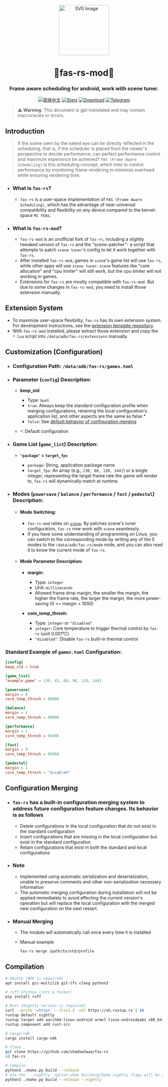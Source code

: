 <div align="center">

<img src="assets/icon.svg" width="160" height="160" style="display: block; margin: 0 auto;" alt="SVG Image">

# **🐶fas-rs-mod🐶**

### Frame aware scheduling for android, work with scene tuner.

[![简体中文][readme-cn-badge]][readme-cn-url]
[![Stars][stars-badge]][stars-url]
[![Download][download-badge]][download-url]
[![Telegram][telegram-badge]][telegram-url]

</div>

> **⚠ Warning**: This document is gpt-translated and may contain inaccuracies or errors.

[readme-cn-badge]: https://img.shields.io/badge/README-简体中文-blue.svg?style=for-the-badge&logo=readme
[readme-cn-url]: README.md
[stars-badge]: https://img.shields.io/github/stars/DdogezD/fas-rs-mod?style=for-the-badge&logo=github
[stars-url]: https://github.com/DdogezD/fas-rs-mod
[download-badge]: https://img.shields.io/github/downloads/DdogezD/fas-rs-mod/total?style=for-the-badge&logo=download
[download-url]: https://github.com/DdogezD/fas-rs-mod/releases/latest
[telegram-badge]: https://img.shields.io/badge/Group-blue?style=for-the-badge&logo=telegram&label=Telegram-Topic
[telegram-url]: https://t.me/fas_rs_official/228

## **Introduction**

> If the scene seen by the naked eye can be directly reflected in the scheduling, that is, if the scheduler is placed from the viewer's perspective to decide performance, can perfect performance control and maximum experience be achieved? `FAS (Frame Aware Scheduling)` is this scheduling concept, which tries to control performance by monitoring frame rendering to minimize overhead while ensuring rendering time.

- ### **What is `fas-rs`?**

  - `fas-rs` is a user-space implementation of `FAS (Frame Aware Scheduling)`, which has the advantage of near-universal compatibility and flexibility on any device compared to the kernel-space `MI FEAS`.

- ### **What is `fas-rs-mod`?**

  - `fas-rs-mod` is an unofficial fork of `fas-rs`, including a slightly tweaked version of `fas-rs` and the "scene-patcher"- a script that attempts to patch `scene tuner`'s config to let it work together with `fas-rs`.
  - After installed `fas-rs-mod`, games in `scene`'s game list will use `fas-rs`, while other apps will use `scene tuner`. `scene` features like "core allocation" and "cpu limiter" will still work, but the cpu limiter will not working in games.
  - Extensions for `fas-rs` are mostly compatible with `fas-rs-mod`. But due to some changes in `fas-rs-mod`, you need to install those extension manually.

## **Extension System**

- To maximize user-space flexibility, `fas-rs` has its own extension system. For development instructions, see the [extension template repository](https://github.com/shadow3aaa/fas-rs-extension-module-template).
- With `fas-rs-mod` installed, please extract those extension and copy the `*.lua` script into `/data/adb/fas-rs/extensions` manually.

## **Customization (Configuration)**

- ### **Configuration Path: `/data/adb/fas-rs/games.toml`**

- ### **Parameter (`config`) Description:**

  - **keep_std**

    - Type: `bool`
    - `true`: Always keep the standard configuration profile when merging configurations, retaining the local configuration's application list, and other aspects are the same as false \*
    - `false`: See [default behavior of configuration merging](#configuration-merging)

  - `*`: Default configuration

- ### **Game List (`game_list`) Description:**

  - **`"package"` = `target_fps`**

    - `package`: String, application package name
    - `target_fps`: An array (e.g., `[30, 60, 120, 144]`) or a single integer, representing the target frame rate the game will render to, `fas-rs` will dynamically match at runtime.

- ### **Modes (`powersave` / `balance` / `performance` / `fast` / `pedestal`) Description:**

  - #### **Mode Switching:**

    - `fas-rs-mod` relies on [`scene`](http://vtools.omarea.com). By patches scene's tuner configuration, `fas-rs` now work with `scene` seamlessly.
    - If you have some understanding of programming on Linux, you can switch to the corresponding mode by writing any of the 5 modes to the `/data/adb/fas-rs/mode` node, and you can also read it to know the current mode of `fas-rs`.

  - #### **Mode Parameter Description:**

    - **margin:**

      - Type: `integer`
      - Unit: `milliseconds`
      - Allowed frame drop margin, the smaller the margin, the higher the frame rate, the larger the margin, the more power-saving (0 <= margin < 1000)

    - **core_temp_thresh:**

      - Type: `integer` or `"disabled"`
      - `integer`: Core temperature to trigger thermal control by `fas-rs` (unit 0.001℃)
      - `"disabled"`: Disable `fas-rs` built-in thermal control

### **Standard Example of `games.toml` Configuration:**

```toml
[config]
keep_std = true

[game_list]
"example.game" = [30, 45, 60, 90, 120, 144]

[powersave]
margin = 6
core_temp_thresh = 80000

[balance]
margin = 4
core_temp_thresh = 90000

[performance]
margin = 2
core_temp_thresh = 95000

[fast]
margin = 0
core_temp_thresh = 95000

[pedestal]
margin = 1
core_temp_thresh = "disabled"
```

## **Configuration Merging**

- ### `fas-rs` has a built-in configuration merging system to address future configuration feature changes. Its behavior is as follows

  - Delete configurations in the local configuration that do not exist in the standard configuration
  - Insert configurations that are missing in the local configuration but exist in the standard configuration
  - Retain configurations that exist in both the standard and local configurations

- ### Note

  - Implemented using automatic serialization and deserialization, unable to preserve comments and other non-serialization necessary information
  - The automatic merging configuration during installation will not be applied immediately to avoid affecting the current version's operation but will replace the local configuration with the merged new configuration on the next restart.

- ### Manual Merging

  - The module will automatically call once every time it is installed
  - Manual example

    ```bash
    fas-rs merge /path/to/std/profile
    ```

## **Compilation**

```bash
# Ubuntu (NDK is required)
apt install gcc-multilib git-lfs clang python3

# ruff (Python lints & format)
pip install ruff

# Rust (Nightly version is required)
curl --proto '=https' --tlsv1.2 -sSf https://sh.rustup.rs | sh
rustup default nightly
rustup target add aarch64-linux-android armv7-linux-androideabi x86_64-linux-android i686-linux-android
rustup component add rust-src

# Cargo-ndk
cargo install cargo-ndk

# Clone
git clone https://github.com/shadow3aaa/fas-rs
cd fas-rs

# Compile
python3 ./make.py build --release
# Use the `--nightly` option when building(Some nightly flags will be added to produce smaller artifacts)
python3 ./make.py build --release --nightly
```
